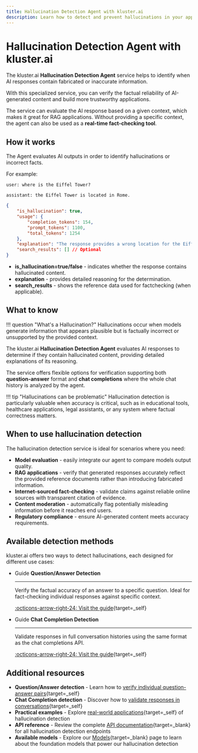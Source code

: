 ```yaml
---
title: Hallucination Detection Agent with kluster.ai
description: Learn how to detect and prevent hallucinations in your applications using kluster.ai's specialized Hallucination Detection Agent.
---
```


# Hallucination Detection Agent with kluster.ai

The kluster.ai **Hallucination Detection Agent** service helps to identify when AI responses contain fabricated or inaccurate information.

With this specialized service, you can verify the factual reliability of AI-generated content and build more trustworthy applications.

The service can evaluate the AI response based on a given context, which makes it great for RAG applications. Without providing a specific context, the agent can also be used as a **real-time fact-checking tool**.

## How it works
    
The Agent evaluates AI outputs in order to identify hallucinations or incorrect facts.

For example:
   
`user: where is the Eiffel Tower?` 

`assistant: the Eiffel Tower is located in Rome.`

```json
{
    "is_hallucination": true,
    "usage": {
        "completion_tokens": 154,
        "prompt_tokens": 1100,
        "total_tokens": 1254
    },
    "explanation": "The response provides a wrong location for the Eiffel Tower.\nThe Eiffel Tower is actually located in Paris, France, which is a well-known fact.\nThe response given is factually incorrect as Rome is the capital of Italy, not the location of the Eiffel Tower.",
    "search_results": [] // Optional
}
```
       
- **is_hallucination=true/false** - indicates whether the response contains hallucinated content.
- **explanation** - provides detailed reasoning for the determination.
- **search_results** - shows the reference data used for factchecking (when applicable).

## What to know

!!! question "What's a Hallucination?"
    Hallucinations occur when models generate information that appears plausible but is factually incorrect or unsupported by the provided context. 

The kluster.ai **Hallucination Detection Agent** evaluates AI responses to determine if they contain hallucinated content, providing detailed explanations of its reasoning. 

The service offers flexible options for verification supporting both **question-answer** format and **chat completions** where the whole chat history is analyzed by the agent.

!!! tip "Hallucinations can be problematic"
    Hallucination detection is particularly valuable when accuracy is critical, such as in educational tools, healthcare applications, legal assistants, or any system where factual correctness matters.

## When to use hallucination detection

The hallucination detection service is ideal for scenarios where you need:

- **Model evaluation** - easily integrate our agent to compare models output quality.
- **RAG applications** - verify that generated responses accurately reflect the provided reference documents rather than introducing fabricated information.
- **Internet-sourced fact-checking** - validate claims against reliable online sources with transparent citation of evidence.
- **Content moderation** - automatically flag potentially misleading information before it reaches end users.
- **Regulatory compliance** - ensure AI-generated content meets accuracy requirements.

## Available detection methods

kluster.ai offers two ways to detect hallucinations, each designed for different use cases:

<div class="grid cards" markdown>

-   <span class="badge guide">Guide</span> __Question/Answer Detection__

    ---

    Verify the factual accuracy of an answer to a specific question. Ideal for fact-checking individual responses against specific context.

    [:octicons-arrow-right-24: Visit the guide](/get-started/hallucination-agent/question-answer/){target=_self}

-   <span class="badge guide">Guide</span> __Chat Completion Detection__

    ---

    Validate responses in full conversation histories using the same format as the chat completions API.

    [:octicons-arrow-right-24: Visit the guide](/get-started/hallucination-agent/chat-completion/){target=_self}

</div>

## Additional resources

- **Question/Answer detection** - Learn how to [verify individual question-answer pairs](/get-started/hallucination-agent/question-answer/){target=_self}
- **Chat Completion detection** - Discover how to [validate responses in conversations](/get-started/hallucination-agent/chat-completion/){target=_self}
- **Practical examples** - Explore [real-world applications](/get-started/hallucination-agent/examples/){target=_self} of hallucination detection
- **API reference** - Review the complete [API documentation](/api-reference/reference/){target=_blank} for all hallucination detection endpoints
- **Available models** - Explore our [Models](/get-started/models/){target=_blank} page to learn about the foundation models that power our hallucination detection
